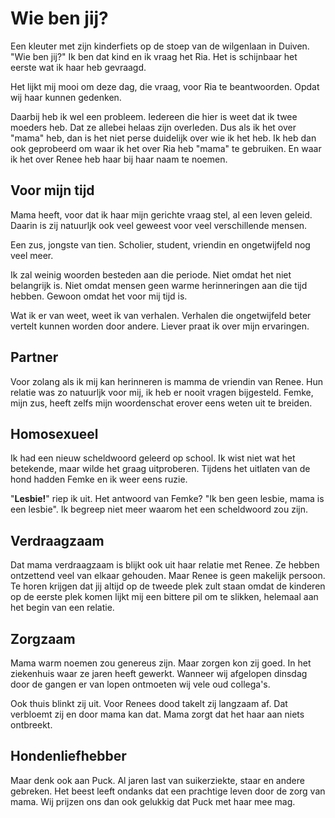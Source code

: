 # Wie ben jij?
Een kleuter met zijn kinderfiets op de stoep van de wilgenlaan in Duiven. "Wie
ben jij?" Ik ben dat kind en ik vraag het Ria. Het is schijnbaar het eerste wat
ik haar heb gevraagd. 

Het lijkt mij mooi om deze dag, die vraag, voor Ria te beantwoorden. Opdat wij
haar kunnen gedenken.

Daarbij heb ik wel een probleem. Iedereen die hier is weet dat ik twee moeders
heb. Dat ze allebei helaas zijn overleden. Dus als ik het over "mama" heb, dan
is het niet perse duidelijk over wie ik het heb. Ik heb dan ook geprobeerd om
waar ik het over Ria heb "mama" te gebruiken. En waar ik het over Renee heb haar
bij haar naam te noemen.

## Voor mijn tijd
Mama heeft, voor dat ik haar mijn gerichte vraag stel, al een leven geleid.
Daarin is zij natuurljk ook veel geweest voor veel verschillende mensen.

Een zus, jongste van tien. Scholier, student, vriendin en ongetwijfeld nog veel
meer.

Ik zal weinig woorden besteden aan die periode. Niet omdat het niet belangrijk
is. Niet omdat mensen geen warme herinneringen aan die tijd hebben. Gewoon omdat
het voor mij tijd is.

Wat ik er van weet, weet ik van verhalen. Verhalen die ongetwijfeld beter
vertelt kunnen worden door andere. Liever praat ik over mijn ervaringen.

## Partner
Voor zolang als ik mij kan herinneren is mamma de vriendin van Renee. Hun
relatie was zo natuurljk voor mij, ik heb er nooit vragen bijgesteld. Femke,
mijn zus, heeft zelfs mijn woordenschat erover eens weten uit te breiden.

## Homosexueel
Ik had een nieuw scheldwoord geleerd op school. Ik wist niet wat het betekende,
maar wilde het graag uitproberen. Tijdens het uitlaten van de hond hadden Femke
en ik weer eens ruzie. 

"**Lesbie!**" riep ik uit. Het antwoord van Femke? "Ik ben geen lesbie, mama is
een lesbie". Ik begreep niet meer waarom het een scheldwoord zou zijn. 

## Verdraagzaam
Dat mama verdraagzaam is blijkt ook uit haar relatie met Renee. Ze hebben
ontzettend veel van elkaar gehouden. Maar Renee is geen makelijk persoon. Te
horen krijgen dat jij altijd op de tweede plek zult staan omdat de kinderen op
de eerste plek komen lijkt mij een bittere pil om te slikken, helemaal aan het
begin van een relatie.

## Zorgzaam
Mama warm noemen zou genereus zijn. Maar zorgen kon zij goed. In het ziekenhuis
waar ze jaren heeft gewerkt. Wanneer wij afgelopen dinsdag door de gangen er van
lopen ontmoeten wij vele oud collega's.

Ook thuis blinkt zij uit. Voor Renees dood takelt zij langzaam af. Dat verbloemt
zij en door mama kan dat. Mama zorgt dat het haar aan niets ontbreekt.

## Hondenliefhebber
Maar denk ook aan Puck. Al jaren last van suikerziekte, staar en andere
gebreken. Het beest leeft ondanks dat een prachtige leven door de zorg van mama.
Wij prijzen ons dan ook gelukkig dat Puck met haar mee mag.

